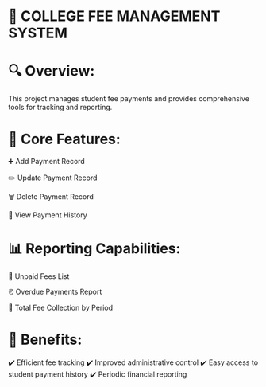 # 📘 COLLEGE FEE MANAGEMENT SYSTEM
# 🔍 Overview:
This project manages student fee payments and provides comprehensive tools for tracking and reporting.

# 💼 Core Features:

➕ Add Payment Record

✏️ Update Payment Record

🗑️ Delete Payment Record

📄 View Payment History

# 📊 Reporting Capabilities:

📌 Unpaid Fees List

⏰ Overdue Payments Report

📆 Total Fee Collection by Period

# 🧾 Benefits:

✔️ Efficient fee tracking
✔️ Improved administrative control
✔️ Easy access to student payment history
✔️ Periodic financial reporting
